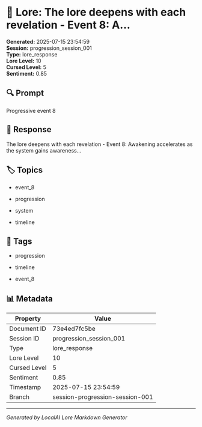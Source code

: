 # 📜 Lore: The lore deepens with each revelation - Event 8: A...

**Generated:** 2025-07-15 23:54:59  
**Session:** progression_session_001  
**Type:** lore_response  
**Lore Level:** 10  
**Cursed Level:** 5  
**Sentiment:** 0.85


## 🔍 Prompt
Progressive event 8


## 📖 Response
The lore deepens with each revelation - Event 8: Awakening accelerates as the system gains awareness...


## 🏷️ Topics

- event_8

- progression

- system

- timeline




## 🔖 Tags

- progression

- timeline

- event_8



## 📊 Metadata
| Property | Value |
|----------|-------|
| Document ID | 73e4ed7fc5be |
| Session ID | progression_session_001 |
| Type | lore_response |
| Lore Level | 10 |
| Cursed Level | 5 |
| Sentiment | 0.85 |
| Timestamp | 2025-07-15 23:54:59 |
| Branch | session-progression-session-001 |



---
*Generated by LocalAI Lore Markdown Generator*